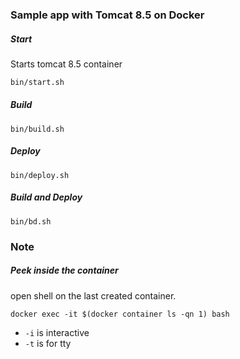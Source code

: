 ### Sample app with Tomcat 8.5 on Docker 

##### Start 
Starts tomcat 8.5 container
```sh
bin/start.sh
```

##### Build
```
bin/build.sh
```

##### Deploy
```
bin/deploy.sh
```

##### Build and Deploy 
```
bin/bd.sh
```

### Note 
##### Peek inside the container
open shell on the last created container.

```
docker exec -it $(docker container ls -qn 1) bash
```
* `-i` is interactive
* `-t` is for tty